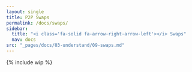 ```yaml
---
layout: single
title: P2P Swaps
permalink: /docs/swaps/
sidebar:
  title: "<i class='fa-solid fa-arrow-right-arrow-left'></i> Swaps"
  nav: docs
src: "_pages/docs/03-understand/09-swaps.md"
---
```


<!-- TODO: explain and show (UI) how to do P2P LN<-> onchain swaps -->

{% include wip %}